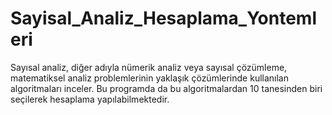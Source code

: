 # Sayisal_Analiz_Hesaplama_Yontemleri
 Sayısal analiz, diğer adıyla nümerik analiz veya sayısal çözümleme, matematiksel analiz problemlerinin yaklaşık çözümlerinde kullanılan algoritmaları inceler. Bu programda da bu algoritmalardan 10 tanesinden biri seçilerek hesaplama yapılabilmektedir.
